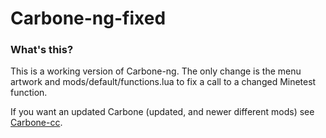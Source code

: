 Carbone-ng-fixed
============

### What's this?

This is a working version of Carbone-ng. The only change is the menu
artwork and mods/default/functions.lua to fix a call to a changed Minetest 
function. 

If you want an updated Carbone (updated, and newer different mods) see
[Carbone-cc](https://github.com/mawaway/carbone-cc).
